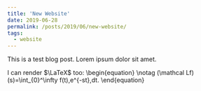 ```yaml
---
title: 'New Website'
date: 2019-06-28
permalink: /posts/2019/06/new-website/
tags:
  - website
---
```


This is a test blog post. Lorem ipsum dolor sit amet.

I can render $\LaTeX$ too:
\begin{equation}
    \notag
    (\mathcal Lf)(s)=\int_{0}^\infty f(t)\,e^{-st}\,dt.
\end{equation}
